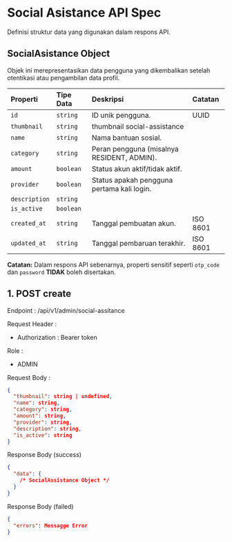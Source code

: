 # Social Asistance API Spec

Definisi struktur data yang digunakan dalam respons API.

## SocialAsistance Object

Objek ini merepresentasikan data pengguna yang dikembalikan setelah otentikasi atau pengambilan data profil.

| Properti         | Tipe Data | Deskripsi                                  | Catatan  |
| :--------------- | :-------- | :----------------------------------------- | :------- |
| `id`             | `string`  | ID unik pengguna.                          | UUID     |
| `thumbnail`      | `string`  | thumbnail social-assistance                |          |
| `name`           | `string`  | Nama bantuan sosial.                       |          |
| `category`       | `string`  | Peran pengguna (misalnya RESIDENT, ADMIN). |          |
| `amount`         | `boolean` | Status akun aktif/tidak aktif.             |          |
| `provider`       | `boolean` | Status apakah pengguna pertama kali login. |          |
| `description`    | `string`  |                                            |          |
| `is_active`      | `boolean` |                                            |          |
| `created_at`     | `string`  | Tanggal pembuatan akun.                    | ISO 8601 |
| `updated_at`     | `string`  | Tanggal pembaruan terakhir.                | ISO 8601 |

**Catatan:** Dalam respons API sebenarnya, properti sensitif seperti `otp_code` dan `password` **TIDAK** boleh disertakan.

## 1. POST create

Endpoint : /api/v1/admin/social-assitance

Request Header :
- Authorization : Bearer token

Role :
- ADMIN

Request Body :
```json
{
  "thumbnail": string | undefined,
  "name": string,
  "category": string,
  "amount": string,
  "provider": string,
  "description": string,
  "is_active": string
}
```

Response Body (success)

```json
{
  "data": {
    /* SocialAssistance Object */
  }
}
```

Response Body (failed)

```json
{
  "errors": Messagge Error
}
```
